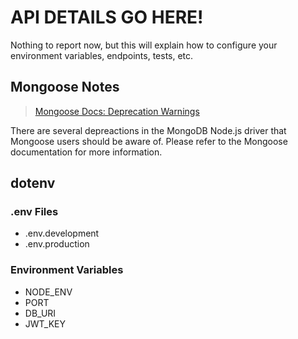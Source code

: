# API DETAILS GO HERE!

Nothing to report now, but this will explain how to configure your environment variables, endpoints, tests, etc.

## Mongoose Notes

> [Mongoose Docs: Deprecation Warnings](https://mongoosejs.com/docs/deprecations.html)

There are several depreactions in the MongoDB Node.js driver that Mongoose users should be aware of. Please
refer to the Mongoose documentation for more information.

## dotenv

### .env Files
- .env.development
- .env.production

### Environment Variables
- NODE_ENV
- PORT
- DB_URI
- JWT_KEY
